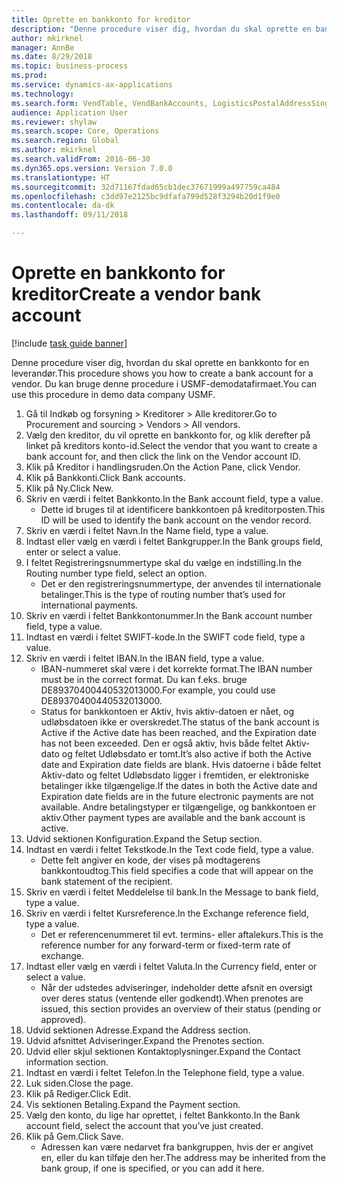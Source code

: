 ```yaml
--- 
title: Oprette en bankkonto for kreditor
description: "Denne procedure viser dig, hvordan du skal oprette en bankkonto for en leverandør."
author: mkirknel
manager: AnnBe
ms.date: 8/29/2018
ms.topic: business-process
ms.prod: 
ms.service: dynamics-ax-applications
ms.technology: 
ms.search.form: VendTable, VendBankAccounts, LogisticsPostalAddressSingle
audience: Application User
ms.reviewer: shylaw
ms.search.scope: Core, Operations
ms.search.region: Global
ms.author: mkirknel
ms.search.validFrom: 2016-06-30
ms.dyn365.ops.version: Version 7.0.0
ms.translationtype: HT
ms.sourcegitcommit: 32d71167fdad65cb1dec37671999a497759ca484
ms.openlocfilehash: c3dd97e2125bc9dfafa799d528f3294b20d1f9e0
ms.contentlocale: da-dk
ms.lasthandoff: 09/11/2018

---
```

# <a name="create-a-vendor-bank-account"></a><span data-ttu-id="b59ea-103">Oprette en bankkonto for kreditor</span><span class="sxs-lookup"><span data-stu-id="b59ea-103">Create a vendor bank account</span></span>

[!include [task guide banner](../../includes/task-guide-banner.md)]

<span data-ttu-id="b59ea-104">Denne procedure viser dig, hvordan du skal oprette en bankkonto for en leverandør.</span><span class="sxs-lookup"><span data-stu-id="b59ea-104">This procedure shows you how to create a bank account for a vendor.</span></span> <span data-ttu-id="b59ea-105">Du kan bruge denne procedure i USMF-demodatafirmaet.</span><span class="sxs-lookup"><span data-stu-id="b59ea-105">You can use this procedure in demo data company USMF.</span></span>

1. <span data-ttu-id="b59ea-106">Gå til Indkøb og forsyning > Kreditorer > Alle kreditorer.</span><span class="sxs-lookup"><span data-stu-id="b59ea-106">Go to Procurement and sourcing > Vendors > All vendors.</span></span>
2. <span data-ttu-id="b59ea-107">Vælg den kreditor, du vil oprette en bankkonto for, og klik derefter på linket på kreditors konto-id.</span><span class="sxs-lookup"><span data-stu-id="b59ea-107">Select the vendor that you want to create a bank account for, and then click the link on the Vendor account ID.</span></span>
3. <span data-ttu-id="b59ea-108">Klik på Kreditor i handlingsruden.</span><span class="sxs-lookup"><span data-stu-id="b59ea-108">On the Action Pane, click Vendor.</span></span>
4. <span data-ttu-id="b59ea-109">Klik på Bankkonti.</span><span class="sxs-lookup"><span data-stu-id="b59ea-109">Click Bank accounts.</span></span>
5. <span data-ttu-id="b59ea-110">Klik på Ny.</span><span class="sxs-lookup"><span data-stu-id="b59ea-110">Click New.</span></span>
6. <span data-ttu-id="b59ea-111">Skriv en værdi i feltet Bankkonto.</span><span class="sxs-lookup"><span data-stu-id="b59ea-111">In the Bank account field, type a value.</span></span>
    * <span data-ttu-id="b59ea-112">Dette id bruges til at identificere bankkontoen på kreditorposten.</span><span class="sxs-lookup"><span data-stu-id="b59ea-112">This ID will be used to identify the bank account on the vendor record.</span></span>  
7. <span data-ttu-id="b59ea-113">Skriv en værdi i feltet Navn.</span><span class="sxs-lookup"><span data-stu-id="b59ea-113">In the Name field, type a value.</span></span>
8. <span data-ttu-id="b59ea-114">Indtast eller vælg en værdi i feltet Bankgrupper.</span><span class="sxs-lookup"><span data-stu-id="b59ea-114">In the Bank groups field, enter or select a value.</span></span>
9. <span data-ttu-id="b59ea-115">I feltet Registreringsnummertype skal du vælge en indstilling.</span><span class="sxs-lookup"><span data-stu-id="b59ea-115">In the Routing number type field, select an option.</span></span>
    * <span data-ttu-id="b59ea-116">Det er den registreringsnummertype, der anvendes til internationale betalinger.</span><span class="sxs-lookup"><span data-stu-id="b59ea-116">This is the type of routing number that’s used for international payments.</span></span>  
10. <span data-ttu-id="b59ea-117">Skriv en værdi i feltet Bankkontonummer.</span><span class="sxs-lookup"><span data-stu-id="b59ea-117">In the Bank account number field, type a value.</span></span>
11. <span data-ttu-id="b59ea-118">Indtast en værdi i feltet SWIFT-kode.</span><span class="sxs-lookup"><span data-stu-id="b59ea-118">In the SWIFT code field, type a value.</span></span>
12. <span data-ttu-id="b59ea-119">Skriv en værdi i feltet IBAN.</span><span class="sxs-lookup"><span data-stu-id="b59ea-119">In the IBAN field, type a value.</span></span>
    * <span data-ttu-id="b59ea-120">IBAN-nummeret skal være i det korrekte format.</span><span class="sxs-lookup"><span data-stu-id="b59ea-120">The IBAN number must be in the correct format.</span></span> <span data-ttu-id="b59ea-121">Du kan f.eks. bruge DE89370400440532013000.</span><span class="sxs-lookup"><span data-stu-id="b59ea-121">For example, you could use DE89370400440532013000.</span></span>  
    * <span data-ttu-id="b59ea-122">Status for bankkontoen er Aktiv, hvis aktiv-datoen er nået, og udløbsdatoen ikke er overskredet.</span><span class="sxs-lookup"><span data-stu-id="b59ea-122">The status of the bank account is Active if the Active date has been reached, and the Expiration date has not been exceeded.</span></span> <span data-ttu-id="b59ea-123">Den er også aktiv, hvis både feltet Aktiv-dato og feltet Udløbsdato er tomt.</span><span class="sxs-lookup"><span data-stu-id="b59ea-123">It’s also active if both the Active date and Expiration date fields are blank.</span></span> <span data-ttu-id="b59ea-124">Hvis datoerne i både feltet Aktiv-dato og feltet Udløbsdato ligger i fremtiden, er elektroniske betalinger ikke tilgængelige.</span><span class="sxs-lookup"><span data-stu-id="b59ea-124">If the dates in both the Active date and Expiration date fields are in the future electronic payments are not available.</span></span> <span data-ttu-id="b59ea-125">Andre betalingstyper er tilgængelige, og bankkontoen er aktiv.</span><span class="sxs-lookup"><span data-stu-id="b59ea-125">Other payment types are available and the bank account is active.</span></span>  
13. <span data-ttu-id="b59ea-126">Udvid sektionen Konfiguration.</span><span class="sxs-lookup"><span data-stu-id="b59ea-126">Expand the Setup section.</span></span>
14. <span data-ttu-id="b59ea-127">Indtast en værdi i feltet Tekstkode.</span><span class="sxs-lookup"><span data-stu-id="b59ea-127">In the Text code field, type a value.</span></span>
    * <span data-ttu-id="b59ea-128">Dette felt angiver en kode, der vises på modtagerens bankkontoudtog.</span><span class="sxs-lookup"><span data-stu-id="b59ea-128">This field specifies a code that will appear on the bank statement of the recipient.</span></span>  
15. <span data-ttu-id="b59ea-129">Skriv en værdi i feltet Meddelelse til bank.</span><span class="sxs-lookup"><span data-stu-id="b59ea-129">In the Message to bank field, type a value.</span></span>
16. <span data-ttu-id="b59ea-130">Skriv en værdi i feltet Kursreference.</span><span class="sxs-lookup"><span data-stu-id="b59ea-130">In the Exchange reference field, type a value.</span></span>
    * <span data-ttu-id="b59ea-131">Det er referencenummeret til evt. termins- eller aftalekurs.</span><span class="sxs-lookup"><span data-stu-id="b59ea-131">This is the reference number for any forward-term or fixed-term rate of exchange.</span></span>  
17. <span data-ttu-id="b59ea-132">Indtast eller vælg en værdi i feltet Valuta.</span><span class="sxs-lookup"><span data-stu-id="b59ea-132">In the Currency field, enter or select a value.</span></span>
    * <span data-ttu-id="b59ea-133">Når der udstedes adviseringer, indeholder dette afsnit en oversigt over deres status (ventende eller godkendt).</span><span class="sxs-lookup"><span data-stu-id="b59ea-133">When prenotes are issued, this section provides an overview of their status (pending or approved).</span></span>  
18. <span data-ttu-id="b59ea-134">Udvid sektionen Adresse.</span><span class="sxs-lookup"><span data-stu-id="b59ea-134">Expand the Address section.</span></span>
19. <span data-ttu-id="b59ea-135">Udvid afsnittet Adviseringer.</span><span class="sxs-lookup"><span data-stu-id="b59ea-135">Expand the Prenotes section.</span></span>
20. <span data-ttu-id="b59ea-136">Udvid eller skjul sektionen Kontaktoplysninger.</span><span class="sxs-lookup"><span data-stu-id="b59ea-136">Expand the Contact information section.</span></span>
21. <span data-ttu-id="b59ea-137">Indtast en værdi i feltet Telefon.</span><span class="sxs-lookup"><span data-stu-id="b59ea-137">In the Telephone field, type a value.</span></span>
22. <span data-ttu-id="b59ea-138">Luk siden.</span><span class="sxs-lookup"><span data-stu-id="b59ea-138">Close the page.</span></span>
23. <span data-ttu-id="b59ea-139">Klik på Rediger.</span><span class="sxs-lookup"><span data-stu-id="b59ea-139">Click Edit.</span></span>
24. <span data-ttu-id="b59ea-140">Vis sektionen Betaling.</span><span class="sxs-lookup"><span data-stu-id="b59ea-140">Expand the Payment section.</span></span>
25. <span data-ttu-id="b59ea-141">Vælg den konto, du lige har oprettet, i feltet Bankkonto.</span><span class="sxs-lookup"><span data-stu-id="b59ea-141">In the Bank  account field, select the account that you’ve just created.</span></span>
26. <span data-ttu-id="b59ea-142">Klik på Gem.</span><span class="sxs-lookup"><span data-stu-id="b59ea-142">Click Save.</span></span>
    * <span data-ttu-id="b59ea-143">Adressen kan være nedarvet fra bankgruppen, hvis der er angivet en, eller du kan tilføje den her.</span><span class="sxs-lookup"><span data-stu-id="b59ea-143">The address may be inherited from the bank group, if one is specified, or you can add it here.</span></span>  


